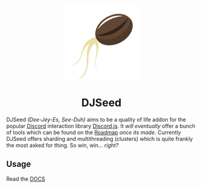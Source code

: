 <p align="center">
  <img src="./docs/static/img/logo.png" width=200>
</p>

<h1 align="center">DJSeed</h1>

DJSeed *(Dee-Jey-Es, See-Duh)* aims to be a quality of life addon for the popular
[Discord](https://discord.com/) interaction library [Discord.js](https://discord.js.org/#/).
It *will eventually* offer a bunch of tools which can be found on the [Roadmap](/docs/starting) *once its made*.
Currently DJSeed offers sharding and multithreading (clusters) which is quite frankly the most asked for thing.
So win, win... *right?*

## Usage
Read the [DOCS](https://nobu-sh.github.io/djseed/)

